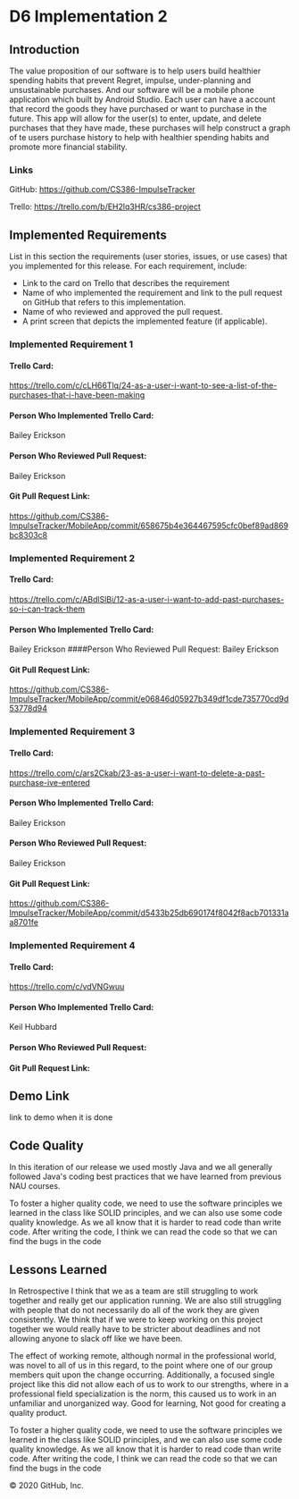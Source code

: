 # D6 Implementation 2

## Introduction 
The value proposition of our software is to help users build healthier spending habits that prevent Regret, impulse, under-planning
and unsustainable purchases. And our software will be a mobile phone application which built by Android Studio. Each user can have a account that record the goods they have purchased or want to purchase in the future. This app will allow for the user(s) to enter, update, and delete purchases that they have made, these purchases will help construct a graph of te users purchase history to help with healthier spending habits and promote more financial stability.
### Links
GitHub: <https://github.com/CS386-ImpulseTracker>

Trello: <https://trello.com/b/EH2lq3HR/cs386-project>

## Implemented Requirements 
List in this section the requirements (user stories, issues, or use cases) that you
implemented for this release. For each requirement, include:
- Link to the card on Trello that describes the requirement
- Name of who implemented the requirement and link to the pull request on GitHub
that refers to this implementation.
- Name of who reviewed and approved the pull request.
- A print screen that depicts the implemented feature (if applicable).
### Implemented Requirement 1
#### Trello Card: 
<https://trello.com/c/cLH66Tlq/24-as-a-user-i-want-to-see-a-list-of-the-purchases-that-i-have-been-making>
#### Person Who Implemented Trello Card:
 Bailey Erickson
#### Person Who Reviewed Pull Request:
 Bailey Erickson
#### Git Pull Request Link:
<https://github.com/CS386-ImpulseTracker/MobileApp/commit/658675b4e364467595cfc0bef89ad869bc8303c8>

### Implemented Requirement 2
#### Trello Card: 
<https://trello.com/c/ABdlSlBi/12-as-a-user-i-want-to-add-past-purchases-so-i-can-track-them>
#### Person Who Implemented Trello Card:
 Bailey Erickson
####Person Who Reviewed Pull Request: Bailey Erickson
#### Git Pull Request Link:
<https://github.com/CS386-ImpulseTracker/MobileApp/commit/e06846d05927b349df1cde735770cd9d53778d94>

### Implemented Requirement 3
#### Trello Card: 
<https://trello.com/c/ars2Ckab/23-as-a-user-i-want-to-delete-a-past-purchase-ive-entered>
#### Person Who Implemented Trello Card:
 Bailey Erickson 
#### Person Who Reviewed Pull Request: 
Bailey Erickson
#### Git Pull Request Link:
<https://github.com/CS386-ImpulseTracker/MobileApp/commit/d5433b25db690174f8042f8acb701331aa8701fe>

### Implemented Requirement 4
#### Trello Card: 
<https://trello.com/c/vdVNGwuu>
#### Person Who Implemented Trello Card:
 Keil Hubbard
#### Person Who Reviewed Pull Request: 

#### Git Pull Request Link:

## Demo Link
link to demo when it is done

## Code Quality
In this iteration of our release we used mostly Java and we all generally followed Java's coding best practices that we have learned from previous NAU courses.

 To foster a higher quality code, we need to use the software principles we learned in the class like SOLID principles, and we can also use some code quality knowledge. As we all know that it is harder to read code than write code. After writing the code, I think we can read the code so that we can find the bugs in the code 

## Lessons Learned
In Retrospective I think that we as a team are still struggling to work together and really get our application running. We are also still struggling with people that do not necessarily do all of the work they are given consistently. We think that if we were to keep working on this project together we would really have to be stricter about deadlines and not allowing anyone to slack off like we have been.

The effect of working remote, although normal in the professional world, was novel to all of us in this regard, to the point where one of our group members quit upon the change occurring. Additionally, a focused single project like this did not allow each of us to work to our strengths, where in a professional field specialization is the norm, this caused us to work in an unfamiliar and unorganized way. Good for learning, Not good for creating a quality product.

 To foster a higher quality code, we need to use the software principles we learned in the class like SOLID principles, and we can also use some code quality knowledge. As we all know that it is harder to read code than write code. After writing the code, I think we can read the code so that we can find the bugs in the code


© 2020 GitHub, Inc.
